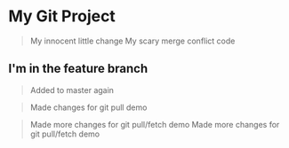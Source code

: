 # My Git Project

> My innocent little change
> My scary merge conflict code

## I'm in the feature branch

> Added to master again

> Made changes for git pull demo

> Made more changes for git pull/fetch demo
> Made more changes for git pull/fetch demo
